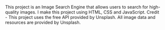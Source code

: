 This project is an Image Search Engine that allows users to search for high-quality images. I make this project using HTML, CSS and JavaScript.
Credit - This project uses the free API provided by Unsplash. All image data and resources are provided by Unsplash.
